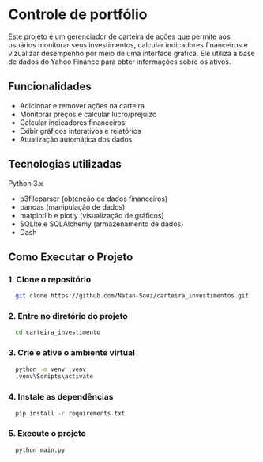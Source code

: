 # Controle de portfólio

Este projeto é um gerenciador de carteira de ações que permite aos usuários monitorar seus investimentos, calcular indicadores financeiros e vizualizar desempenho por meio de uma interface gráfica. Ele utiliza a base de dados do Yahoo Finance para obter informações sobre os ativos.


## Funcionalidades

- Adicionar e remover ações na carteira
- Monitorar preços e calcular lucro/prejuízo
- Calcular indicadores financeiros
- Exibir gráficos interativos e relatórios
- Atualização automática dos dados

## Tecnologias utilizadas 
Python 3.x

- b3fileparser (obtenção de dados financeiros)
- pandas (manipulação de dados)
- matplotlib e plotly (visualização de gráficos)
- SQLite e SQLAlchemy (armazenamento de dados)
- Dash

## Como Executar o Projeto

### 1. Clone o repositório

```bash
  git clone https://github.com/Natan-Souz/carteira_investimentos.git
```

### 2. Entre no diretório do projeto

```bash
  cd carteira_investimento
```

### 3. Crie e ative o ambiente virtual

```bash
  python -m venv .venv
  .venv\Scripts\activate
```

### 4. Instale as dependências

```bash
  pip install -r requirements.txt
```

### 5. Execute o projeto

```bash
  python main.py    
```